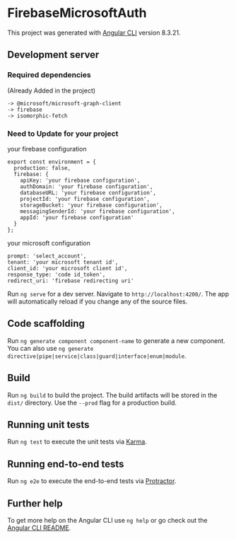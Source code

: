 # FirebaseMicrosoftAuth

This project was generated with [Angular CLI](https://github.com/angular/angular-cli) version 8.3.21.

## Development server

### Required dependencies
  (Already Added in the project)
 ```
-> @microsoft/microsoft-graph-client
-> firebase
-> isomorphic-fetch
```

### Need to Update for your project

your firebase configuration
```
export const environment = {
  production: false,
  firebase: {
    apiKey: 'your firebase configuration',
    authDomain: 'your firebase configuration',
    databaseURL: 'your firebase configuration',
    projectId: 'your firebase configuration',
    storageBucket: 'your firebase configuration',
    messagingSenderId: 'your firebase configuration',
    appId: 'your firebase configuration'
  }
};
```
your microsoft configuration
```
prompt: 'select_account',
tenant: 'your microsoft tenant id',
client_id: 'your microsoft client id',
response_type: 'code id_token',
redirect_uri: 'firebase redirecting uri'
```

Run `ng serve` for a dev server. Navigate to `http://localhost:4200/`. The app will automatically reload if you change any of the source files.

## Code scaffolding

Run `ng generate component component-name` to generate a new component. You can also use `ng generate directive|pipe|service|class|guard|interface|enum|module`.

## Build

Run `ng build` to build the project. The build artifacts will be stored in the `dist/` directory. Use the `--prod` flag for a production build.

## Running unit tests

Run `ng test` to execute the unit tests via [Karma](https://karma-runner.github.io).

## Running end-to-end tests

Run `ng e2e` to execute the end-to-end tests via [Protractor](http://www.protractortest.org/).

## Further help

To get more help on the Angular CLI use `ng help` or go check out the [Angular CLI README](https://github.com/angular/angular-cli/blob/master/README.md).

